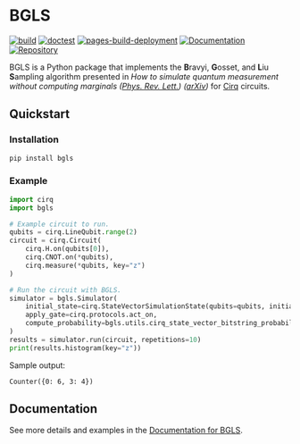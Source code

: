 # BGLS

[![build](https://github.com/asciineuron/bgls/actions/workflows/build.yml/badge.svg?branch=main)](https://github.com/asciineuron/bgls/actions)
[![doctest](https://github.com/asciineuron/bgls/actions/workflows/doctest.yml/badge.svg?branch=main)](https://github.com/asciineuron/bgls/actions)
[![pages-build-deployment](https://github.com/asciineuron/bgls/actions/workflows/pages/pages-build-deployment/badge.svg)](https://github.com/asciineuron/bgls/actions/workflows/pages/pages-build-deployment)
[![Documentation](https://img.shields.io/badge/Documentation-GH_Pages-blue)](https://asciineuron.github.io/bgls/)
[![Repository](https://img.shields.io/badge/GitHub-5C5C5C.svg?logo=github)](https://github.com/asciineuron/bgls)

BGLS is a Python package that implements the **B**ravyi, **G**osset, and **L**iu **S**ampling algorithm presented in *How to simulate quantum measurement without computing marginals ([Phys. Rev. Lett.](https://journals.aps.org/prl/abstract/10.1103/PhysRevLett.128.220503)) ([arXiv](https://arxiv.org/abs/2112.08499))* for [Cirq](https://quantumai.google/cirq) circuits.

## Quickstart

### Installation

```bash
pip install bgls
```

### Example

```python
import cirq
import bgls

# Example circuit to run.
qubits = cirq.LineQubit.range(2)
circuit = cirq.Circuit(
    cirq.H.on(qubits[0]),
    cirq.CNOT.on(*qubits),
    cirq.measure(*qubits, key="z")
)

# Run the circuit with BGLS.
simulator = bgls.Simulator(
    initial_state=cirq.StateVectorSimulationState(qubits=qubits, initial_state=0),
    apply_gate=cirq.protocols.act_on,
    compute_probability=bgls.utils.cirq_state_vector_bitstring_probability,
)
results = simulator.run(circuit, repetitions=10)
print(results.histogram(key="z"))
```

Sample output:

```text
Counter({0: 6, 3: 4})
```

## Documentation

See more details and examples in the [Documentation for BGLS](https://asciineuron.github.io/bgls/).
